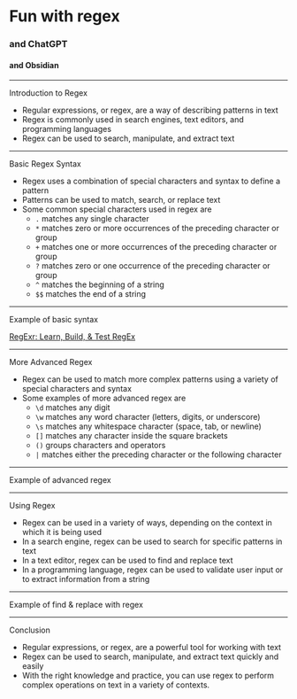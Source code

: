 # Fun with regex
### and ChatGPT
#### and Obsidian
---
Introduction to Regex

-   Regular expressions, or regex, are a way of describing patterns in text
-   Regex is commonly used in search engines, text editors, and programming languages
-   Regex can be used to search, manipulate, and extract text
---
Basic Regex Syntax

-   Regex uses a combination of special characters and syntax to define a pattern
-   Patterns can be used to match, search, or replace text
-   Some common special characters used in regex are
    -   `.` matches any single character
    -   `*` matches zero or more occurrences of the preceding character or group
    -   `+` matches one or more occurrences of the preceding character or group
    -   `?` matches zero or one occurrence of the preceding character or group
    -   `^` matches the beginning of a string
    -   `$$` matches the end of a string
---
Example of basic syntax

[RegExr: Learn, Build, & Test RegEx](https://regexr.com/)

---
More Advanced Regex

-   Regex can be used to match more complex patterns using a variety of special characters and syntax
-   Some examples of more advanced regex are
    -   `\d` matches any digit
    -   `\w` matches any word character (letters, digits, or underscore)
    -   `\s` matches any whitespace character (space, tab, or newline)
    -   `[]` matches any character inside the square brackets
    -   `()` groups characters and operators
    -   `|` matches either the preceding character or the following character
---
Example of advanced regex

---
Using Regex

-   Regex can be used in a variety of ways, depending on the context in which it is being used
-   In a search engine, regex can be used to search for specific patterns in text
-   In a text editor, regex can be used to find and replace text
-   In a programming language, regex can be used to validate user input or to extract information from a string
---
Example of find & replace with regex

---
 
 Conclusion

-   Regular expressions, or regex, are a powerful tool for working with text
-   Regex can be used to search, manipulate, and extract text quickly and easily
-   With the right knowledge and practice, you can use regex to perform complex operations on text in a variety of contexts.